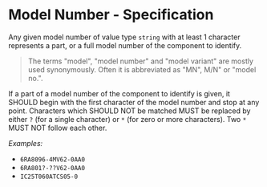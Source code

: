 # Model Number - Specification

Any given model number of value type `string` with at least 1 character represents a part, or a full model number of the component to identify.

> The terms "model", "model number" and "model variant" are mostly used synonymously. Often it is abbreviated as "MN",
> M/N" or "model no.".

If a part of a model number of the component to identify is given, it SHOULD begin with the first character of the model number and stop at any point.
Characters which SHOULD NOT be matched MUST be replaced by either `?` (for a single character) or `*` (for zero or more characters).
Two `*` MUST NOT follow each other.

*Examples:*

* `6RA8096-4MV62-0AA0`
* `6RA801?-??V62-0AA0`
* `IC25T060ATCS05-0`
